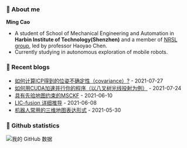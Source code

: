 ### :wave: About me
**Ming Cao**

- A student of School of Mechanical Engineering and Automation in **Harbin Institute of Technology(Shenzhen)** and a member of [NRSL group](http://nrs-lab.com), led by professor Haoyao Chen.
- Currently studying in autonomous exploration of mobile robots.

### :blue_book: Recent blogs
<!-- blog starts -->
* <a href='https://epsavlc.github.io//2021/07/27/icp_covariance.html' target='_blank'>如何计算ICP得到的位姿不确定性（covariance）?</a> - 2021-07-27
* <a href='https://epsavlc.github.io//2021/07/24/cuda_programming.html' target='_blank'>如何用CUDA加速并行你的程序（以八叉树光线投射为例）</a> - 2021-07-24
* <a href='https://epsavlc.github.io//2021/06/10/msckf_with_a_prior_map.html' target='_blank'>具有先验地图约束的MSCKF</a> - 2021-06-10
* <a href='https://epsavlc.github.io//2021/06/08/LIC_fusion.html' target='_blank'>LIC-fusion 详细推导</a> - 2021-06-08
* <a href='https://epsavlc.github.io//2021/05/30/map_representation.html' target='_blank'>机器人常用的三维地图表达形式</a> - 2021-05-30
<!-- blog ends -->

### :watermelon: Github statistics
![我的 GitHub 数据](https://github-readme-stats.vercel.app/api?username=EpsAvlc&show_icons=true&theme=gruvbox)
